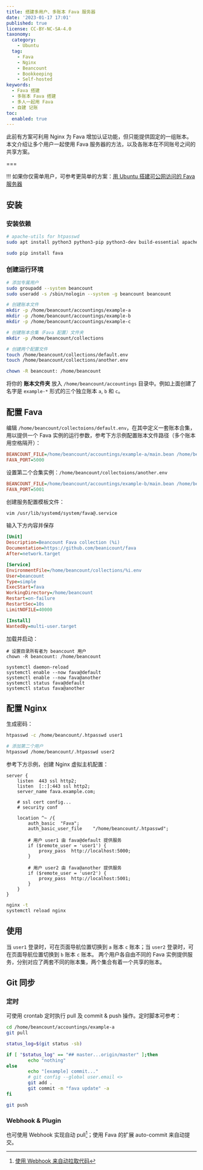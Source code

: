 ```yaml
---
title: 搭建多用户、多账本 Fava 服务器
date: '2023-01-17 17:01'
published: true
license: CC-BY-NC-SA-4.0
taxonomy:
  category:
    - Ubuntu
  tag:
    - Fava
    - Nginx
    - Beancount
    - Bookkeeping
    - Self-hosted
keywords:
  - Fava 搭建
  - 多账本 Fava 搭建
  - 多人一起用 Fava
  - 自建 记账
toc:
  enabled: true
---
```


此前有方案可利用 Nginx 为 Fava 增加认证功能，但只能提供固定的一组账本。本文介绍让多个用户一起使用 Fava 服务器的方法，以及各账本在不同账号之间的共享方案。

===

!!! 如果你仅需单用户，可参考更简单的方案：[用 Ubuntu 搭建可公网访问的 Fava 服务器](https://dallas.lu/ubuntu-fava-server)

## 安装
### 安装依赖
```bash
# apache-utils for htpasswd
sudo apt install python3 python3-pip python3-dev build-essential apache-utils

sudo pip install fava
```
### 创建运行环境
```bash
# 添加专属用户
sudo groupadd --system beancount
sudo useradd -s /sbin/nologin --system -g beancount beancount

# 创建账本文件
mkdir -p /home/beancount/accountings/example-a
mkdir -p /home/beancount/accountings/example-b
mkdir -p /home/beancount/accountings/example-c

# 创建账本合集（Fava 配置）文件夹
mkdir -p /home/beancount/collections

# 创建两个配置文件
touch /home/beancount/collections/default.env
touch /home/beancount/collections/another.env

chown -R beancount: /home/beancount
```

将你的 **账本文件夹** 放入 `/home/beancount/accountings` 目录中。例如上面创建了名字是 `example-*` 形式的三个独立账本 `a`, `b` 和 `c`。

## 配置 Fava

编辑 `/home/beancount/collectoions/default.env`，在其中定义一套账本合集，用以提供一个 Fava 实例的运行参数，参考下方示例配置账本文件路径（多个账本用空格隔开）：
```ini
BEANCOUNT_FILE=/home/beancount/accountings/example-a/main.bean /home/beancount/accountings/example-c/main.bean
FAVA_PORT=5000
```

设置第二个合集实例：`/home/beancount/collectoions/another.env`
```ini
BEANCOUNT_FILE=/home/beancount/accountings/example-b/main.bean /home/beancount/accountings/example-c/main.bean
FAVA_PORT=5001
```

创建服务配置模板文件：
```bash
vim /usr/lib/systemd/system/fava@.service
```
输入下方内容并保存
```ini
[Unit]
Description=Beancount Fava collection (%i)
Documentation=https://github.com/beanicount/fava
After=network.target

[Service]
EnvironmentFile=/home/beancount/collections/%i.env
User=beancount
Type=simple
ExecStart=fava
WorkingDirectory=/home/beancount
Restart=on-failure
RestartSec=10s
LimitNOFILE=40000

[Install]
WantedBy=multi-user.target
```
加载并启动：
```
# 设置目录所有者为 beancount 用户
chown -R beancount: /home/beancount

systemctl daemon-reload
systemctl enable --now fava@default
systemctl enable --now fava@another
systemctl status fava@default
systemctl status fava@another
```
## 配置 Nginx
生成密码：
```bash
htpasswd -c /home/beancount/.htpasswd user1

# 添加第二个用户
htpasswd /home/beancount/.htpasswd user2
```

参考下方示例，创建 Nginx 虚拟主机配置：
```nginx
server {
    listen  443 ssl http2;
    listen  [::]:443 ssl http2;
    server_name fava.example.com;
    
    # ssl cert config...
    # security conf
    
    location ^~ /{
        auth_basic  "Fava";
        auth_basic_user_file    "/home/beancount/.htpasswd";

        # 用户 user1 由 fava@default 提供服务
        if ($remote_user = 'user1') {
            proxy_pass  http://localhost:5000; 
        }
        
        # 用户 user2 由 fava@another 提供服务
        if ($remote_user = 'user2') {
            proxy_pass  http://localhost:5001;
        }
    }
}
```
```bash
nginx -t
systemctl reload nginx
```
## 使用

当 `user1` 登录时，可在页面导航位置切换到 `a` 账本 `c` 账本；当 `user2` 登录时，可在页面导航位置切换到 `b` 账本 `c` 账本。
两个用户各自由不同的 Fava 实例提供服务，分别对应了两套不同的账本集，两个集合有着一个共享的账本。

## Git 同步

### 定时
可使用 crontab 定时执行 pull 及 commit & push 操作。定时脚本可参考：
```bash
cd /home/beancount/accountings/example-a
git pull

status_log=$(git status -sb)

if [ "$status_log" == "## master...origin/master" ];then
        echo "nothing"
else
        echo "[example] commit..."
        # git config --global user.email <>
        git add .
        git commit -m "fava update" -a
fi

git push
```
### Webhook & Plugin
也可使用 Webhook 实现自动 pull[^webhook]；使用 Fava 的扩展 auto-commit 来自动提交。

[^webhook]: [使用 Webhook 来自动拉取代码](/webhook-to-git-pull-from-forgejo/)
